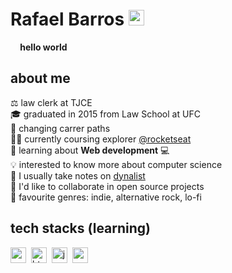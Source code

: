 # Rafael Barros <a href="https://www.linkedin.com/in/rafaelb-/" target="_blank"><img src="https://img.shields.io/badge/%20-0077B5?style=flat&logo=linkedin&logoColor=white" alt="LinkedIn Badge" height="25"></a>&nbsp;
<p><img src="https://media.giphy.com/media/hvRJCLFzcasrR4ia7z/giphy.gif" height="12px"><strong> hello world</strong></p>



## about me
⚖️ law clerk at TJCE
<br/>🎓 graduated in 2015 from Law School at UFC
<br/>🔭 changing carrer paths
<br/>👨‍🚀 currently coursing explorer <a href="https://github.com/Rocketseat" target="_blank">@rocketseat</a>
<br/>🌱 learning about **Web development** 💻
<br/>💡 interested to know more about computer science
<br/>📔 I usually take notes on <a href="https://dynalist.io/" target="_blank">dynalist</a>
<br/>🤝 I'd like to collaborate in open source projects
<br/>🎵 favourite genres: indie, alternative rock, lo-fi

## tech stacks (learning)
<img src="https://img.shields.io/badge/Css3-05122A?style=flat&logo=css3" alt="css3 Badge" height="25">&nbsp;
<img src="https://img.shields.io/badge/Html5-05122A?style=flat&logo=html5" alt="html5 Badge" height="25">&nbsp;
<img src="https://img.shields.io/badge/Javascript-05122A?style=flat&logo=javascript" alt="javascript Badge" height="25">&nbsp;
<img src="https://img.shields.io/badge/Nodejs-05122A?style=flat&logo=node.js" alt="nodejs Badge" height="25">&nbsp;
